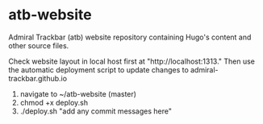 # atb-website
Admiral Trackbar (atb) website repository containing Hugo's content and other source files.

Check website layout in local host first at "http://localhost:1313."
Then use the automatic deployment script to update changes to admiral-trackbar.github.io
1. navigate to ~/atb-website (master)
2. chmod +x deploy.sh
3. ./deploy.sh "add any commit messages here"

